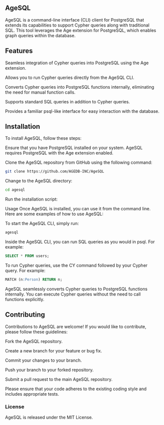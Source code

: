 ## AgeSQL
AgeSQL is a command-line interface (CLI) client for PostgreSQL that extends its capabilities to support Cypher queries along with traditional SQL. This tool leverages the Age extension for PostgreSQL, which enables graph queries within the database.

## Features
Seamless integration of Cypher queries into PostgreSQL using the Age extension.

Allows you to run Cypher queries directly from the AgeSQL CLI.

Converts Cypher queries into PostgreSQL functions internally, eliminating the need for manual function calls.

Supports standard SQL queries in addition to Cypher queries.

Provides a familiar psql-like interface for easy interaction with the database.

## Installation
To install AgeSQL, follow these steps:

Ensure that you have PostgreSQL installed on your system. AgeSQL requires PostgreSQL with the Age extension enabled.

Clone the AgeSQL repository from GitHub using the following command:

```bash
git clone https://github.com/AGEDB-INC/AgeSQL
```

Change to the AgeSQL directory:

```bash
cd agesql
```

Run the installation script:

Usage
Once AgeSQL is installed, you can use it from the command line. Here are some examples of how to use AgeSQL:

To start the AgeSQL CLI, simply run:

```bash
agesql
```

Inside the AgeSQL CLI, you can run SQL queries as you would in psql. For example:

```sql
SELECT * FROM users;
```

To run Cypher queries, use the CY command followed by your Cypher query. For example:

```sql
MATCH (n:Person) RETURN n;
```

AgeSQL seamlessly converts Cypher queries to PostgreSQL functions internally. You can execute Cypher queries without the need to call functions explicitly.

## Contributing
Contributions to AgeSQL are welcome! If you would like to contribute, please follow these guidelines:

Fork the AgeSQL repository.

Create a new branch for your feature or bug fix.

Commit your changes to your branch.

Push your branch to your forked repository.

Submit a pull request to the main AgeSQL repository.

Please ensure that your code adheres to the existing coding style and includes appropriate tests.

### License
AgeSQL is released under the MIT License.
